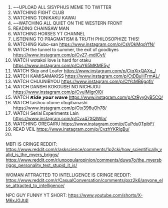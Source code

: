 1. ~~UPLOAD ALL SISYPHUS MEME TO TWITTER
2. WATCHING FIGHT CLUB
3. WATCHING TONIKAKU KAWAI
4. ~~WATCHING ALL QUIET ON THE WESTERN FRONT
5. READING CHAINSAW MAN 
6. WATCHING HORSES YT CHANNEL
7. LISTENING TO PRAGMATISM & TRUTH PHILOSOPHIZE THIS!
8. WATCHING Kubo-san https://www.instagram.com/p/CsVOkMqoYfN/
9. WATCH the tunnel to summer, the exit of goodbyes https://www.instagram.com/p/CvZ7-mdICyf/
10. WATCH wotakoi love is hard for otaku https://www.instagram.com/p/CuY65MKME5y/
11. WATCH Skip and Loafer https://www.instagram.com/p/CtqXjxQAXq_/
12. WATCH KAMISAMAKISS https://www.instagram.com/p/CtDBuHFrmAL/
13. WATCH CHUUNIBYOU https://www.instagram.com/p/CtYcMB6gqfr/
14. WATCH DANSHI KOKOUSEI NO NICHIJOU https://www.instagram.com/p/CvuIMIgr0l0/
15. WATCH 𝙍𝙞𝙙𝙚 𝙮𝙤𝙪𝙧 𝙬𝙖𝙫𝙚 https://www.instagram.com/p/CtRyy0yB5CQ/
16. WATCH taishou otome otogibanashi https://www.instagram.com/p/Ctx396uOh78/
17. WATCH Serial Experiments Lain https://www.instagram.com/p/Cva47XQIWIa/
18. WATCHING OREGAIRU https://www.instagram.com/p/CuPdu0TpibF/
19. READ VEIL https://www.instagram.com/p/CvzhYKRIgBu/
20. 


MBTI IS CRINGE REDDIT:
https://www.reddit.com/r/askscience/comments/1p2cki/how_scientifically_valid_is_the_myers_briggs/
https://www.reddit.com/r/unpopularopinion/comments/duws7o/the_myersbriggs_personality_test_stupid_it_is/

WOMAN ATTRACTED TO INTELLIGENCE IS CRINGE REDDIT:
https://www.reddit.com/r/CasualConversation/comments/pxz2k6/anyone_else_attracted_to_intelligence/

NPC GUY FUNNY YT SHORT:
https://www.youtube.com/shorts/X-M6xJGJt4I


